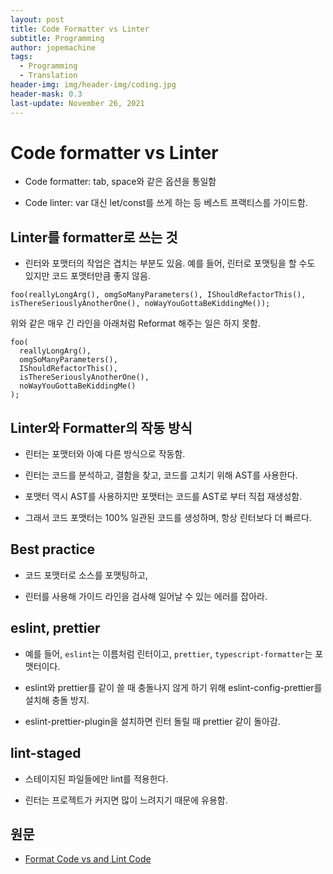 ```yaml
---
layout: post
title: Code Formatter vs Linter
subtitle: Programming
author: jopemachine
tags:
  - Programming
  - Translation
header-img: img/header-img/coding.jpg
header-mask: 0.3
last-update: November 26, 2021
---
```


# Code formatter vs Linter

- Code formatter: tab, space와 같은 옵션을 통일함

- Code linter: var 대신 let/const를 쓰게 하는 등 베스트 프랙티스를 가이드함.

## Linter를 formatter로 쓰는 것

- 린터와 포맷터의 작업은 겹치는 부분도 있음. 예를 들어, 린터로 포맷팅을 할 수도 있지만 코드 포맷터만큼 좋지 않음.

```
foo(reallyLongArg(), omgSoManyParameters(), IShouldRefactorThis(), isThereSeriouslyAnotherOne(), noWayYouGottaBeKiddingMe());
```

위와 같은 매우 긴 라인을 아래처럼 Reformat 해주는 일은 하지 못함.

```
foo(
  reallyLongArg(),
  omgSoManyParameters(),
  IShouldRefactorThis(),
  isThereSeriouslyAnotherOne(),
  noWayYouGottaBeKiddingMe()
);
```

## Linter와 Formatter의 작동 방식

- 린터는 포맷터와 아예 다른 방식으로 작동함.

- 린터는 코드를 분석하고, 결함을 찾고, 코드를 고치기 위해 AST를 사용한다.

- 포맷터 역시 AST를 사용하지만 포맷터는 코드를 AST로 부터 직접 재생성함.

- 그래서 코드 포맷터는 100% 일관된 코드를 생성하며, 항상 린터보다 더 빠르다.

## Best practice

- 코드 포맷터로 소스를 포맷팅하고, 

- 린터를 사용해 가이드 라인을 검사해 일어날 수 있는 에러를 잡아라.

## eslint, prettier

- 예를 들어, `eslint`는 이름처럼 린터이고, `prettier`, `typescript-formatter`는 포맷터이다.

- eslint와 prettier를 같이 쓸 때 충돌나지 않게 하기 위해 eslint-config-prettier를 설치해 충돌 방지.

- eslint-prettier-plugin을 설치하면 린터 돌릴 때 prettier 같이 돌아감.

## lint-staged

- 스테이지된 파일들에만 lint를 적용한다.

- 린터는 프로젝트가 커지면 많이 느려지기 때문에 유용함.

## 원문

- [Format Code vs and Lint Code](https://medium.com/@awesomecode/format-code-vs-and-lint-code-95613798dcb3)